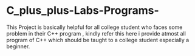 # C_plus_plus-Labs-Programs-
This Project is basically helpful for all college student who faces some problem in their C++ program , kindly refer this here i provide atmost all program of C++ which should be taught to a college student especially a beginner.
